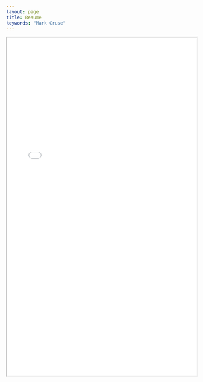 ```yaml
---
layout: page
title: Resume
keywords: "Mark Cruse"
---
```

<iframe src="/resume.pdf" width="100%" height="900px"></iframe>
